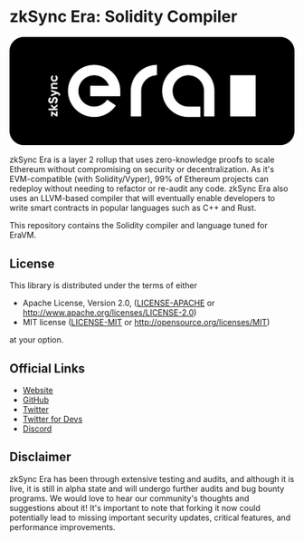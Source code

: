 # zkSync Era: Solidity Compiler

[![Logo](eraLogo.svg)](https://zksync.io/)

zkSync Era is a layer 2 rollup that uses zero-knowledge proofs to scale Ethereum without compromising on security
or decentralization. As it's EVM-compatible (with Solidity/Vyper), 99% of Ethereum projects can redeploy without
needing to refactor or re-audit any code. zkSync Era also uses an LLVM-based compiler that will eventually enable
developers to write smart contracts in popular languages such as C++ and Rust.

This repository contains the Solidity compiler and language tuned for EraVM.

## License

This library is distributed under the terms of either

- Apache License, Version 2.0, ([LICENSE-APACHE](LICENSE-APACHE) or <http://www.apache.org/licenses/LICENSE-2.0>)
- MIT license ([LICENSE-MIT](LICENSE-MIT) or <http://opensource.org/licenses/MIT>)

at your option.

## Official Links

- [Website](https://zksync.io/)
- [GitHub](https://github.com/matter-labs)
- [Twitter](https://twitter.com/zksync)
- [Twitter for Devs](https://twitter.com/zkSyncDevs)
- [Discord](https://join.zksync.dev/)

## Disclaimer

zkSync Era has been through extensive testing and audits, and although it is live, it is still in alpha state and
will undergo further audits and bug bounty programs. We would love to hear our community's thoughts and suggestions
about it!
It's important to note that forking it now could potentially lead to missing important
security updates, critical features, and performance improvements.
